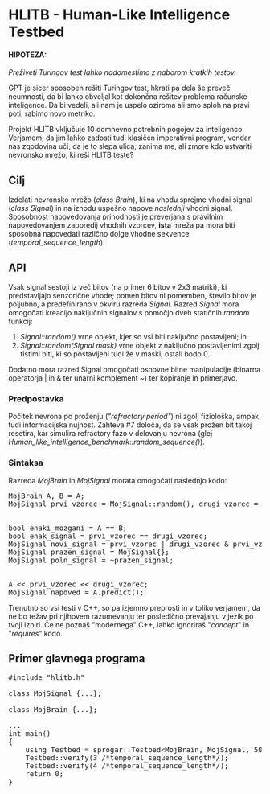 # HLITB - Human-Like Intelligence Testbed

#### HIPOTEZA:
  _Preživeti Turingov test lahko nadomestimo z naborom kratkih testov._

GPT je sicer sposoben rešiti Turingov test, hkrati pa dela še preveč neumnosti, da bi lahko obveljal kot dokončna rešitev problema računske inteligence. Da bi vedeli, ali nam je uspelo oziroma ali smo sploh na pravi poti, rabimo novo metriko. 

Projekt HLITB vključuje 10 domnevno potrebnih pogojev za inteligenco. Verjamem, da jim lahko zadosti tudi klasičen imperativni program, vendar nas zgodovina uči, da je to slepa ulica; zanima me, ali zmore kdo ustvariti nevronsko mrežo, ki reši HLITB teste?


## Cilj
Izdelati nevronsko mrežo (_class Brain_), ki na vhodu sprejme vhodni signal (_class Signal_) in na izhodu uspešno napove *naslednji* vhodni signal. Sposobnost napovedovanja prihodnosti je preverjana s pravilnim napovedovanjem zaporedij vhodnih vzorcev, **ista** mreža pa mora biti sposobna napovedati različno dolge vhodne sekvence (_temporal_sequence_length_).

## API
Vsak signal sestoji iz več bitov (na primer 6 bitov v 2x3 matriki), ki predstavljajo senzorične vhode; pomen bitov ni pomemben, število bitov je poljubno, a predefinirano v okviru razreda _Signal_. Razred _Signal_ mora omogočati kreacijo naključnih signalov s pomočjo dveh statičnih _random_ funkcij:

1. _Signal::random()_ vrne objekt, kjer so vsi biti naključno postavljeni; in
2. _Signal::random(Signal mask)_ vrne objekt z naključno postavljenimi zgolj tistimi biti, ki so postavljeni tudi že v maski, ostali bodo 0.

Dodatno mora razred Signal omogočati osnovne bitne manipulacije (binarna operatorja | in & ter unarni komplement ~) ter kopiranje in primerjavo.

### Predpostavka
Počitek nevrona po proženju (_"refractory period"_) ni zgolj fiziološka, ampak tudi informacijska nujnost. Zahteva #7 določa, da se vsak prožen bit takoj resetira, kar simulira refractory fazo v delovanju nevrona (glej _Human_like_intelligence_benchmark::random_sequence()_).


### Sintaksa

Razreda _MojBrain_ in _MojSignal_ morata omogočati naslednjo kodo:
<pre>
MojBrain A, B = A;
MojSignal prvi_vzorec = MojSignal::random(), drugi_vzorec = MojSignal::random(~prvi_vzorec);<br/>
&nbsp;
bool enaki_mozgani = A == B;
bool enak_signal = prvi_vzorec == drugi_vzorec;
MojSignal novi_signal = prvi_vzorec | drugi_vzorec & prvi_vzorec;
MojSignal prazen_signal = MojSignal{};
MojSignal poln_signal = ~prazen_signal;<br/>
&nbsp;
A << prvi_vzorec << drugi_vzorec;
MojSignal napoved = A.predict();
</pre>

Trenutno so vsi testi v C++, so pa izjemno preprosti in v toliko verjamem, da ne bo težav pri njihovem razumevanju ter posledično prevajanju v jezik po tvoji izbiri. Če ne poznaš "modernega" C++, lahko ignoriraš "_concept_" in "_requires_" kodo.


## Primer glavnega programa

<pre>
#include "hlitb.h"<br/>
class MojSignal {...};<br/>
class MojBrain {...};<br/>
...
int main()
{
	using Testbed = sprogar::Testbed&lt;MojBrain, MojSignal, 500/*SimulatedInfinity*/&gt;;
	Testbed::verify(3 /*temporal_sequence_length*/);
	Testbed::verify(4 /*temporal_sequence_length*/);
	return 0;
}
</pre>


